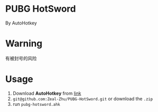 # PUBG HotSword
By AutoHotkey

# Warning
有被封号的风险

# Usage
1. Download **AutoHotkey** from [link](https://www.autohotkey.com)
2. `git@github.com:Zeal-Zhu/PUBG-HotSword.git` or download the `.zip`
3. run `pubg-hotsword.ahk`
